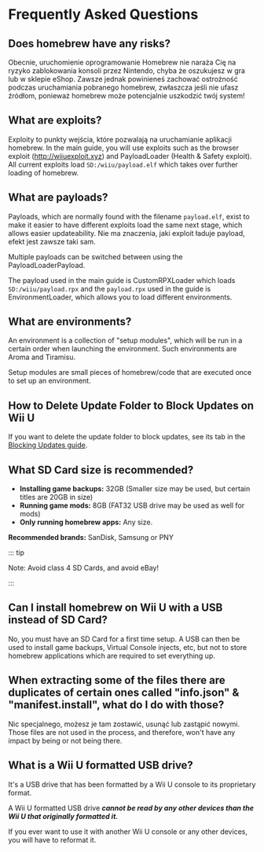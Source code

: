 # Frequently Asked Questions

## Does homebrew have any risks?

Obecnie, uruchomienie oprogramowanie Homebrew nie naraża Cię na ryzyko zablokowania konsoli przez Nintendo, chyba że oszukujesz w gra lub w sklepie eShop. Zawsze jednak powinieneś zachować ostrożność podczas uruchamiania pobranego homebrew, zwłaszcza jeśli nie ufasz źródłom, ponieważ homebrew może potencjalnie uszkodzić twój system!

## What are exploits?

Exploity to punkty wejścia, które pozwalają na uruchamianie aplikacji homebrew. In the main guide, you will use exploits such as the browser exploit (http://wiiuexploit.xyz) and PayloadLoader (Health & Safety exploit). All current exploits load `SD:/wiiu/payload.elf` which takes over further loading of homebrew.

## What are payloads?

Payloads, which are normally found with the filename `payload.elf`, exist to make it easier to have different exploits load the same next stage, which allows easier updateability. Nie ma znaczenia, jaki exploit ładuje payload, efekt jest zawsze taki sam.

Multiple payloads can be switched between using the PayloadLoaderPayload.

The payload used in the main guide is CustomRPXLoader which loads `SD:/wiiu/payload.rpx` and the `payload.rpx` used in the guide is EnvironmentLoader, which allows you to load different environments.

## What are environments?

An environment is a collection of "setup modules", which will be run in a certain order when launching the environment. Such environments are Aroma and Tiramisu.

Setup modules are small pieces of homebrew/code that are executed once to set up an environment.

## How to Delete Update Folder to Block Updates on Wii U

If you want to delete the update folder to block updates, see its tab in the [Blocking Updates guide](block-updates).

## What SD Card size is recommended?

- **Installing game backups:** 32GB (Smaller size may be used, but certain titles are 20GB in size)
- **Running game mods:** 8GB (FAT32 USB drive may be used as well for mods)
- **Only running homebrew apps:** Any size.

**Recommended brands:** SanDisk, Samsung or PNY

::: tip

Note: Avoid class 4 SD Cards, and avoid eBay!

:::

## Can I install homebrew on Wii U with a USB instead of SD Card?

No, you must have an SD Card for a first time setup. A USB can then be used to install game backups, Virtual Console injects, etc, but not to store homebrew applications which are required to set everything up.

## When extracting some of the files there are duplicates of certain ones called "info.json" & "manifest.install", what do I do with those?

Nic specjalnego, możesz je tam zostawić, usunąć lub zastąpić nowymi. Those files are not used in the process, and therefore, won't have any impact by being or not being there.

## What is a Wii U formatted USB drive?

It's a USB drive that has been formatted by a Wii U console to its proprietary format.

A Wii U formatted USB drive _**cannot be read by any other devices than the Wii U that originally formatted it.**_

If you ever want to use it with another Wii U console or any other devices, you will have to reformat it.
